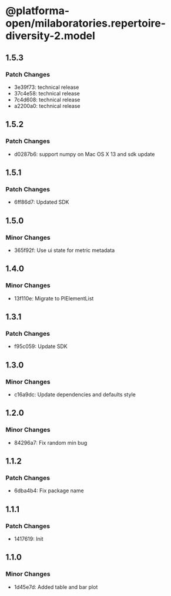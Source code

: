# @platforma-open/milaboratories.repertoire-diversity-2.model

## 1.5.3

### Patch Changes

- 3e39f73: technical release
- 37c4e58: technical release
- 7c4d608: technical release
- a2200a0: technical release

## 1.5.2

### Patch Changes

- d0287b6: support numpy on Mac OS X 13 and sdk update

## 1.5.1

### Patch Changes

- 6ff86d7: Updated SDK

## 1.5.0

### Minor Changes

- 365f92f: Use ui state for metric metadata

## 1.4.0

### Minor Changes

- 13f110e: Migrate to PlElementList

## 1.3.1

### Patch Changes

- f95c059: Update SDK

## 1.3.0

### Minor Changes

- c16a9dc: Update dependencies and defaults style

## 1.2.0

### Minor Changes

- 84296a7: Fix random min bug

## 1.1.2

### Patch Changes

- 6dba4b4: Fix package name

## 1.1.1

### Patch Changes

- 1417619: Init

## 1.1.0

### Minor Changes

- 1d45e7d: Added table and bar plot
